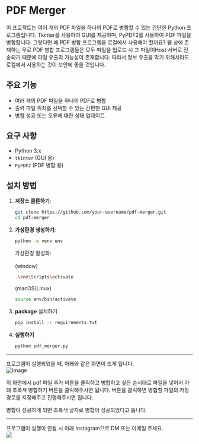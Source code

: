 # PDF Merger

이 프로젝트는 여러 개의 PDF 파일을 하나의 PDF로 병합할 수 있는 간단한 Python 프로그램입니다. Tkinter를 사용하여 GUI를 제공하며, PyPDF2를 사용하여 PDF 파일을 병합합니다.
그렇다면 왜 PDF 병합 프로그램을 로컬에서 사용해야 할까요? 웹 상에 존재하는 무료 PDF 병합 프로그램들은 모두 파일을 업로드 시 그 파일이Host 서버로 전송되기 때문에 파일 유출의 가능성이 존재합니다.
따라서 정보 유출을 막기 위해서라도 로컬에서 사용하는 것이 보안에 좋을 것입니다. 


## 주요 기능

- 여러 개의 PDF 파일을 하나의 PDF로 병합
- 출력 파일 위치를 선택할 수 있는 간편한 GUI 제공
- 병합 성공 또는 오류에 대한 상태 업데이트

## 요구 사항

- Python 3.x
- `tkinter` (GUI 용)
- `PyPDF2` (PDF 병합 용)

## 설치 방법

1. **저장소 클론하기**:

   ```bash
   git clone https://github.com/your-username/pdf-merger.git
   cd pdf-merger
   ```

2. **가상환경 생성하기**:
    ```bash
    python -m venv env
    ```

    가상환경 활성화:
    </br>
    </br>
    (window)
    ```bash
    .\env\Scripts\activate
    ```
     (macOS/Linux)
    </br>
     ```bash
    source env/bin/activate
    ```

3. **package** 설치하기

    ```bash
    pip install -r requirements.txt
    ```


4. **실행하기**
    ```bash
    python pdf_merger.py
    ```


---
프로그램이 실행되었을 때, 아래와 같은 화면이 뜨게 됩니다.</br>
![image](https://github.com/user-attachments/assets/885a3fb2-e236-4d6e-b651-05c8187c3818)

위 화면에서 pdf 파일 추가 버튼을 클릭하고 병합하고 싶은 순서대로 파일을 넣어서 아래 초록색 병합하기 버튼을 클릭해주시면 됩니다. 버튼을 클릭하면 병합할 파일의 저장 경로를 지정해주고 진행해주시면 됩니다. 
</br> 

병합이 성공하게 되면 초록색 글자로 병합이 성공되었다고 뜹니다. 

---
프로그램이 실행이 안될 시 아래 Instagram으로 DM 또는 이메일 주세요. </br>
<a href="https://www.instagram.com/dev.choi28/"><img src="https://img.shields.io/badge/Instagram-E4405F?style=flat&logo=instagram&logoColor=white"></a>